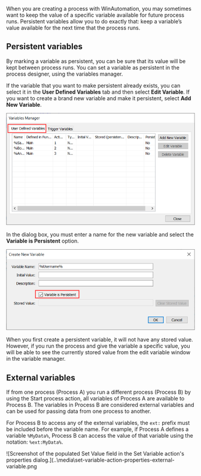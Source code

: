 When you are creating a process with WinAutomation, you may sometimes want to keep the value of a specific variable available for future process runs. Persistent variables allow you to do exactly that: keep a variable’s value available for the next time that the process runs.

## Persistent variables

By marking a variable as persistent, you can be sure that its value will be kept between process runs. You can set a variable as persistent in the process designer, using the variables manager.

If the variable that you want to make persistent already exists, you can select it in the **User Defined Variables** tab and then select **Edit Variable**. If you want to create a brand new variable and make it persistent, select **Add New Variable**.

![Screenshot of the User Defined Variables tab in the Variables Manager window.](..\media\variables-manager-window-user-defined-variables-with-shape.png)

In the dialog box, you must enter a name for the new variable and select the **Variable is Persistent** option.

![Screenshot of the Variable is Persistent option in the Create New Variable window.](..\media\create-new-variable-window-variable-is-persistent-option.png)

When you first create a persistent variable, it will not have any stored value. However, if you run the process and give the variable a specific value, you will be able to see the currently stored value from the edit variable window in the variable manager.

## External variables

If from one process (Process A) you run a different process (Process B) by using the Start process action, all variables of Process A are available to Process B. The variables in Process B are considered external variables and can be used for passing data from one process to another.

For Process B to access any of the external variables, the `ext:` prefix must be included before the variable name. For example, if Process A defines a variable `%MyData%`, Process B can access the value of that variable using the notation: `%ext:MyData%`.

![Screenshot of the populated Set Value field in the Set Variable action's properties dialog.](..\media\set-variable-action-properties-external-variable.png
